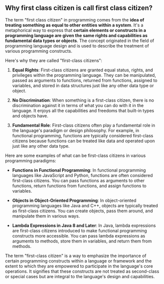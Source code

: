 ## Why first class citizen is call first class citizen?

The term "first class citizen" in programming comes from the **idea of treating something as equal to other entities within a system**. It's a metaphorical way to express that **certain elements or constructs in a programming language are given the same rights and capabilities as fundamental data types or objects**. The concept originated in the field of programming language design and is used to describe the treatment of various programming constructs.

Here's why they are called "first-class citizens":

1. **Equal Rights**: First-class citizens are granted equal status, rights, and privileges within the programming language. They can be manipulated, passed as arguments to functions, returned from functions, assigned to variables, and stored in data structures just like any other data type or object.

2. **No Discrimination**: When something is a first-class citizen, there is no discrimination against it in terms of what you can do with it in the language. It enjoys all the capabilities and freedoms that built-in types and objects have.

3. **Fundamental Role**: First-class citizens often play a fundamental role in the language's paradigm or design philosophy. For example, in functional programming, functions are typically considered first-class citizens because functions can be treated like data and operated upon just like any other data type.

Here are some examples of what can be first-class citizens in various programming paradigms:

- **Functions in Functional Programming**: In functional programming languages like JavaScript and Python, functions are often considered first-class citizens. You can pass functions as arguments to other functions, return functions from functions, and assign functions to variables.

- **Objects in Object-Oriented Programming**: In object-oriented programming languages like Java and C++, objects are typically treated as first-class citizens. You can create objects, pass them around, and manipulate them in various ways.

- **Lambda Expressions in Java 8 and Later**: In Java, lambda expressions are first-class citizens introduced to make functional programming constructs more accessible. You can pass lambda expressions as arguments to methods, store them in variables, and return them from methods.

The term "first-class citizen" is a way to emphasize the importance of certain programming constructs within a language or framework and the extent to which they are empowered to participate in the language's core operations. It signifies that these constructs are not treated as second-class or special cases but are integral to the language's design and capabilities.


